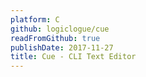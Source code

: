 ```yaml
---
platform: C
github: logiclogue/cue
readFromGithub: true
publishDate: 2017-11-27
title: Cue - CLI Text Editor
---
```

